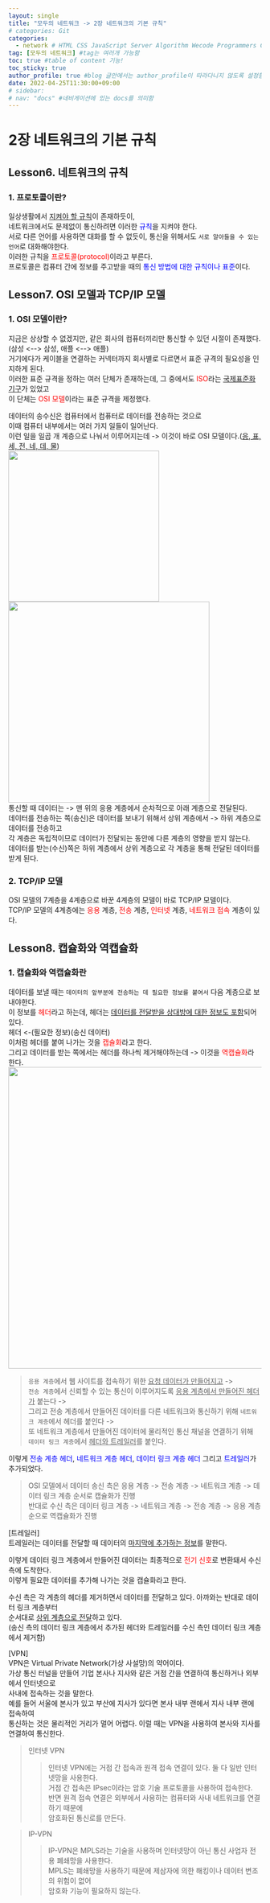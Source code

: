 ```yaml
---
layout: single
title: "모두의 네트워크 -> 2장 네트워크의 기본 규칙"
# categories: Git
categories:
  - network # HTML CSS JavaScript Server Algorithm Wecode Programmers CS vsCode
tag: [모두의 네트워크] #tag는 여러개 가능함
toc: true #table of content 기능!
toc_sticky: true
author_profile: true #blog 글안에서는 author_profile이 따라다니지 않도록 설정함
date: 2022-04-25T11:30:00+09:00
# sidebar:
# nav: "docs" #네비게이션에 있는 docs를 의미함
---  
```

# 2장 네트워크의 기본 규칙
## Lesson6. 네트워크의 규칙
### 1. 프로토콜이란?
일상생활에서 <u>지켜야 할 규칙</u>이 존재하듯이,  
네트워크에서도 문제없이 통신하려면 이러한 <span style="color:blue">규칙</span>을 지켜야 한다.  
서로 다른 언어를 사용하면 대화를 할 수 없듯이, 통신을 위해서도 `서로 알아들을 수 있는 언어`로 대화해야한다.   
이러한 규칙을 <span style="color:red">프로토콜(protocol)</span>이라고 부른다.  
프로토콜은 컴퓨터 간에 정보를 주고받을 때의 <span style="color:blue">통신 방법에 대한 규칙이나 표준</span>이다.  

## Lesson7. OSI 모델과 TCP/IP 모델
### 1. OSI 모델이란?
지금은 상상할 수 없겠지만, 같은 회사의 컴퓨터끼리만 통신할 수 있던 시절이 존재했다.  
(삼성 <--> 삼성, 애플 <--> 애플)  
거기에다가 케이블을 연결하는 커넥터까지 회사별로 다르면서 표준 규격의 필요성을 인지하게 된다.  
이러한 표준 규격을 정하는 여러 단체가 존재하는데, 그 중에서도 <span style="color:red">ISO</span>라는 <u>국제표준화기구</u>가 있었고  
이 단체는 <span style="color:red">OSI 모델</span>이라는 표준 규격을 제정했다.  

데이터의 송수신은 컴퓨터에서 컴퓨터로 데이터를 전송하는 것으로  
이때 컴퓨터 내부에서는 여러 가지 일들이 일어난다.  
이런 일을 일곱 개 계층으로 나눠서 이루어지는데 -> 이것이 바로 OSI 모델이다.(<u>응, 표, 세, 전, 네, 데, 물</u>)  
<img src="https://user-images.githubusercontent.com/87808288/165018916-ad460a58-37c8-41ff-b66d-f3b1acf8aec0.png" width="300"><img src="https://user-images.githubusercontent.com/87808288/165022115-5729a229-007a-4ad1-bfae-754c4940490f.png" width="400">  
통신할 때 데이터는 -> 맨 위의 응용 계층에서 순차적으로 아래 계층으로 전달된다.  
데이터를 전송하는 쪽(송신)은 데이터를 보내기 위해서 상위 계층에서 -> 하위 계층으로 데이터를 전송하고  
각 계층은 독립적이므로 데이터가 전달되는 동안에 다른 계층의 영향을 받지 않는다.  
데이터를 받는(수신)쪽은 하위 계층에서 상위 계층으로 각 계층을 통해 전달된 데이터를 받게 된다.  

### 2. TCP/IP 모델
OSI 모델의 7계층을 4계층으로 바꾼 4계층의 모델이 바로 TCP/IP 모델이다.  
TCP/IP 모델의 4계층에는 <span style="color:red">응용</span> 계층, <span style="color:red">전송</span> 계층, <span style="color:red">인터넷</span> 계층, <span style="color:red">네트워크 접속</span> 계층이 있다.  

## Lesson8. 캡슐화와 역캡슐화
### 1. 캡슐화와 역캡슐화란
데이터를 보낼 때는 `데이터의 앞부분에 전송하는 데 필요한 정보를 붙여서` 다음 계층으로 보내야한다.  
이 정보를 <span style="color:red">헤더</span>라고 하는데, 헤더는 <u>데이터를 전달받을 상대방에 대한 정보도 포함</u>되어 있다.  
헤더 <-(필요한 정보)(송신 데이터)  
이처럼 헤더를 붙여 나가는 것을 <span style="color:red">캡슐화</span>라고 한다.  
그리고 데이터를 받는 쪽에서는 헤더를 하나씩 제거해야하는데 -> 이것을 <span style="color:red">역캡슐화</span>라 한다.  
<img src="https://user-images.githubusercontent.com/87808288/165023438-39a90cee-d38a-48be-9011-fa32cb98aa67.png" width="600">   
> `응용 계층`에서 웹 사이트를 접속하기 위한 <u>요청 데이터가 만들어지고</u> ->   
`전송 계층`에서 신뢰할 수 있는 통신이 이루어지도록 <u>응용 계층에서 만들어진 헤더가</u> 붙는다 ->  
그리고 전송 계층에서 만들어진 데이터를 다른 네트워크와 통신하기 위해 `네트워크 계층`에서 헤더를 붙인다 ->  
또 네트워크 계층에서 만들어진 데이터에 물리적인 통신 채널을 연결하기 위해  
`데이터 링크 계층`에서 <u>헤더와 트레일러</u>를 붙인다.  

이렇게 <span style="color:blue">전송 계층 헤더</span>, <span style="color:blue">네트워크 계층 헤더</span>, <span style="color:blue">데이터 링크 계층 헤더</span> 그리고 <span style="color:blue">트레일러</span>가 추가되었다.  
> OSI 모델에서 데이터 송신 측은 응용 계층 -> 전송 계층 -> 네트워크 계층 -> 데이터 링크 계층 순서로 캡슐화가 진행   
반대로 수신 측은 데이터 링크 계층 -> 네트워크 계층 -> 전송 계층 -> 응용 계층 순으로 역캡슐화가 진행  

[트레일러]  
트레일러는 데이터를 전달할 때 데이터의 <u>마지막에 추가하는 정보</u>를 말한다.  

이렇게 데이터 링크 계층에서 만들어진 데이터는 최종적으로 <span style="color:red">전기 신호</span>로 변환돼서 수신 측에 도착한다.  
이렇게 필요한 데이터를 추가해 나가는 것을 캡슐화라고 한다.  

수신 측은 각 계층의 헤더를 제거하면서 데이터를 전달하고 있다. 아까와는 반대로 데이터 링크 계층부터  
순서대로 <u>상위 계층으로 전달</u>하고 있다.  
(송신 측의 데이터 링크 계층에서 추가된 헤더와 트레일러를 수신 측인 데이터 링크 계층에서 제거함)  

[VPN]  
VPN은 Virtual Private Network(가상 사설망)의 약어이다.  
가상 통신 터널을 만들어 기업 본사나 지사와 같은 거점 간을 연결하여 통신하거나 외부에서 인터넷으로  
사내에 접속하는 것을 말한다.  
예를 들어 서울에 본사가 있고 부산에 지사가 있다면 본사 내부 랜에서 지사 내부 랜에 접속하여  
통신하는 것은 물리적인 거리가 멀어 어렵다. 이럴 때는 VPN을 사용하여 본사와 지사를 연결하여 통신한다.  
> 인터넷 VPN  
>> 인터넷 VPN에는 거점 간 접속과 원격 접속 연결이 있다. 둘 다 일반 인터넷망을 사용한다.   
거점 간 접속은 IPsec이라는 암호 기술 프로토콜을 사용하여 접속한다.  
반면 원격 접속 연결은 외부에서 사용하는 컴퓨터와 사내 네트워크를 연결하기 때문에  
암호화된 통신로를 만든다.    

> IP-VPN  
>> IP-VPN은 MPLS라는 기술을 사용하며 인터넷망이 아닌 통신 사업자 전용 폐쇄망을 사용한다.  
MPLS는 폐쇄망을 사용하기 때문에 제삼자에 의한 해킹이나 데이터 변조의 위험이 없어   
암호화 기능이 필요하지 않는다.  



<!-- ### 2. Link 넣기

```

유형 1: (설명어를 입력) : [gunhee's coding blog](https://gunhee-jeong.github.io/)
유형 2: (URL 자동연결) : <https://gunhee-jeong.github.io/>
유형 3: (동일 파일 내 '문단으로 이동') : [1. Header로 이동](###-1-header)

```

유형 1: (설명어를 입력) : [gunhee's coding blog](https://gunhee-jeong.github.io/)
유형 2: (URL 자동연결) : <https://gunhee-jeong.github.io/>
유형 3: (동일 파일 내 '문단으로 이동') : [1. Header로 이동](#1-header)
유형 3의 방법

1. 특수문자를 제거
2. 스페이스는 -로 바꾸고
3. 대문자는 소문자로!
   그래서 ### 1. Header -> #1-header

## Link: [google][https://www.google.com/]

### 3. 수평선

```

---

```

---

### 4. 라인 바꾸기

```

스페이스바를 2번 눌러주면 다음칸으로
이동할 수 있어요!

```

---

스페이스바를 2번 눌러주면
다음칸으로 이동할 수 있어요!

### 5. list 만들기

```

1. 1번
2. 2번
3. 3번

- 순서없는 list
  - 순서없는 list
    - 순서없는 list

```

1. 1번
2. 2번
3. 3번

- 순서없는 list
  - 순서없는 list
    - 순서없는 list

---

### 6. font 관련

```

**진하게** -> 볼드
_기울여서_ -> 이탤릭체
~~취소선~~ -> 취소선

<ul>밑줄넣기</ul> -> 밑줄
<span style="color:red">빨간 글씨</span> -> 글자색
이것이 `인라인` 입니다 -> 인라인 코드
```

**진하게** -> 볼드
_기울여서_ -> 이탤릭체
~~취소선~~ -> 취소선
<u>밑줄넣기</u> -> 밑줄
<span style="color:red">빨간 글씨</span>
이것이 `인라인` 입니다 -> 인라인 코드

---

### 7. 인용구문

```
> coding
>
> > JavaScript
> >
> > > 내가 프짱!
```

> coding
>
> > JavaScript
> >
> > > 내가 프짱!

---

### 8. 이미지 삽입

```
유형1: ('사이즈를 조절' -> HTML 태그 사용) : <img src="https://gunhee-jeong.github.io/assets/images/blogLogo.png" width="300" height="200">
유형2: (이미지 삽입 후 -> 링크 걸기)
[![이미지](https://gunhee-jeong.github.io/assets/images/blogLogo/blogLogo.png)](https://gunhee-jeong.github.io/)
```

유형1: ('사이즈를 조절' -> HTML 태그 사용) : <img src="https://gunhee-jeong.github.io/assets/images/blogLogo.png" width="300" height="200">
유형2: (이미지 삽입 후 -> 링크 걸기)
[![이미지](https://gunhee-jeong.github.io/assets/images/blogLogo.png)](https://gunhee-jeong.github.io/)

### 9. 표 만들기

```
||국어|영어|
| :--- | ---: | :--: |
|건희 | 100점 | 100점
|철수 | 100점 | 100점
```

|      |  국어 | 영어  |
| :--- | ----: | :---: |
| 건희 | 100점 | 100점 |
| 철수 | 100점 | 100점 |

> - header를 넣고 싶은 경우 ---을 사용하고 :을 이용하여 정렬에 사용함!

### 10. 토글 만들기

```
<details>
<summary>여기를 누르세요</summary>
<div markdown="1">
숨겨진 내용
</div>
</details>
```

<details>
<summary>여기를 누르세요</summary>
<div markdown="1">
숨겨진 내용
</div>
</details> -->
